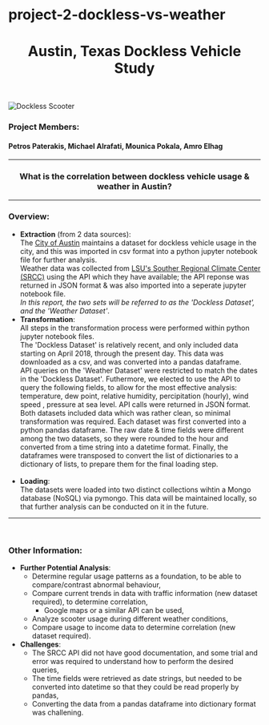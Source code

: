 # project-2-dockless-vs-weather
<h1 align=center> Austin, Texas Dockless Vehicle Study </h1> <br>

![Dockless Scooter](http://s79f01z693v3ecoes3yyjsg1.wpengine.netdna-cdn.com/wp-content/uploads/2018/03/sf.Bird_.0307.jpg) <br>

### Project Members:
#### Petros Paterakis, Michael Alrafati, Mounica Pokala, Amro Elhag

<hr><h3 align=center> What is the correlation between dockless vehicle usage & weather in Austin? </h3><hr>

### Overview: 

* **Extraction** (from 2 data sources): <br>
	The [City of Austin](https://data.austintexas.gov/Transportation-and-Mobility/Dockless-Vehicle-Trips/7d8e-dm7r "City of Austin Dataset") maintains a dataset for dockless vehicle usage in the city, and this was imported in csv format into a python jupyter notebook file for further analysis.  
	Weather data was collected from [LSU's Souther Regional Climate Center (SRCC)](http://hrly.lsu.edu/ "Weather API") using the API which they have available; the API reponse was returned in JSON format & was also imported into a seperate jupyter notebook file.  
	*In this report, the two sets will be referred to as the 'Dockless Dataset', and the 'Weather Dataset'*. 
* **Transformation**: <br>
	All steps in the transformation process were performed within python jupyter notebook files.  
	The 'Dockless Dataset' is relatively recent, and only included data starting on April 2018, through the present day.  This data was downloaded as a csv, and was converted into a pandas dataframe.  
	API queries on the 'Weather Dataset' were restricted to match the dates in the 'Dockless Dataset'.  Futhermore, we elected to use the API to query the following fields, to allow for the most effective analysis: temperature, dew point, relative humidity, percipitation (hourly), wind speed , pressure at sea level. API calls were returned in JSON format.  
	Both datasets included data which was rather clean, so minimal transformation was required.  Each dataset was first converted into a python pandas dataframe.  The raw date & time fields were different among the two datasets, so they were rounded to the hour and converted from a time string into a datetime format. Finally, the dataframes were transposed to convert the list of dictionaries to a dictionary of lists, to prepare them for the final loading step.   
  <br>
* **Loading**: <br>
	The datasets were loaded into two distinct collections wihtin a Mongo database (NoSQL) via pymongo.  This data will be maintained locally, so that further analysis can be conducted on it in the future.  
<hr><br>

### Other Information: <br>

* **Further Potential Analysis**:
	- Determine regular usage patterns as a foundation, to be able to compare/contrast abnormal behaviour,
	- Compare current trends in data with traffic information (new dataset required), to determine correlation,
		- Google maps or a similar API can be used,
	- Analyze scooter usage during different weather conditions,
	- Compare usage to income data to determine correlation (new dataset required).
* **Challenges**:
	- The SRCC API did not have good documentation, and some trial and error was required to understand how to perform the desired queries, 
	- The time fields were retrieved as date strings, but needed to be converted into datetime so that they could be read properly by pandas,  
	- Converting the data from a pandas dataframe into dictionary format was challening.
